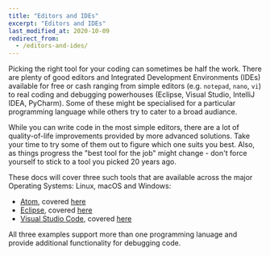 ```yaml
---
title: "Editors and IDEs"
excerpt: "Editors and IDEs"
last_modified_at: 2020-10-09
redirect_from:
  - /editors-and-ides/
---
```


Picking the right tool for your coding can sometimes be half the work.
There are plenty of good editors and Integrated Development Environments (IDEs) available for free or cash ranging from simple editors (e.g. `notepad`, `nano`, `vi`) to real coding and debugging powerhouses (Eclipse, Visual Studio,  IntelliJ IDEA, PyCharm).
Some of these might be specialised for a particular programming language while others try to cater to a broad audiance.

While you can write code in the most simple editors, there are a lot of quality-of-life improvements provided by more advanced solutions.
Take your time to try some of them out to figure which one suits you best.
Also, as things progress the "best tool for the job" might change - don't force yourself to stick to a tool you picked 20 years ago.

These docs will cover three such tools that are available across the major Operating Systems: Linux, macOS and Windows:

- [Atom](https://atom.io/), covered [here](atom)
- [Eclipse](https://www.eclipse.org/), covered [here](eclipse)
- [Visual Studio Code](https://code.visualstudio.com/), covered [here](vscode)

All three examples support more than one programming lanuage and provide additional functionality for debugging code.
